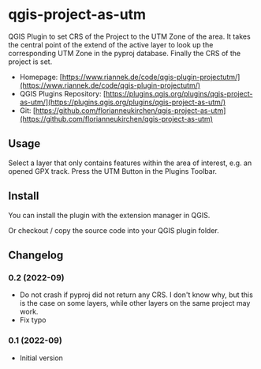 # qgis-project-as-utm
QGIS Plugin to set CRS of the Project to the UTM Zone of the area. It takes the central point of the extend of the active layer to look up the corresponding UTM Zone in the pyproj database. Finally the CRS of the project is set.

- Homepage: [https://www.riannek.de/code/qgis-plugin-projectutm/](https://www.riannek.de/code/qgis-plugin-projectutm/)
- QGIS Plugins Repository: [https://plugins.qgis.org/plugins/qgis-project-as-utm/](https://plugins.qgis.org/plugins/qgis-project-as-utm/)
- Git: [https://github.com/florianneukirchen/qgis-project-as-utm](https://github.com/florianneukirchen/qgis-project-as-utm)

## Usage 
Select a layer that only contains features within the area of interest, e.g. an opened GPX track. Press the UTM Button in the Plugins Toolbar.

## Install
You can install the plugin with the extension manager in QGIS.

Or checkout / copy the source code into your QGIS plugin folder.


## Changelog
### 0.2 (2022-09)
- Do not crash if pyproj did not return any CRS. I don't know why, but this is the case on some layers, while other layers on the same project may work.
- Fix typo
### 0.1 (2022-09)
- Initial version


